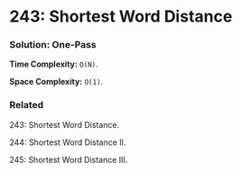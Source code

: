 # 243: Shortest Word Distance

### Solution: One-Pass
**Time Complexity:** `O(N)`.

**Space Complexity:** `O(1)`.

### Related
243: Shortest Word Distance.

244: Shortest Word Distance II.

245: Shortest Word Distance III.